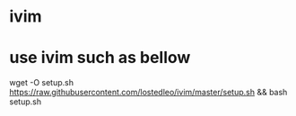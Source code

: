 # ivim
# use ivim such as bellow
wget -O setup.sh https://raw.githubusercontent.com/lostedleo/ivim/master/setup.sh && bash setup.sh
